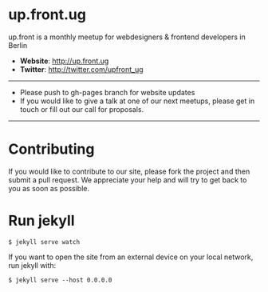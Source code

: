 # up.front.ug

up.front is a monthly meetup
for webdesigners & frontend developers in Berlin

* **Website**: http://up.front.ug
* **Twitter**: http://twitter.com/upfront_ug

---

 - Please push to gh-pages branch for website updates
 - If you would like to give a talk at one of our next meetups, please get in touch or fill out our call for proposals.

---

# Contributing

If you would like to contribute to our site, please fork the project and then submit a pull request. We appreciate your help and will try to get back to you as soon as possible.

# Run jekyll

`$ jekyll serve watch`

If you want to open the site from an external device on your local network, run jekyll with:

`$ jekyll serve --host 0.0.0.0`
